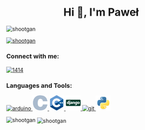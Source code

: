 <h1 align="center">Hi 👋, I'm Paweł</h1>
<p align="left"> <img src="https://komarev.com/ghpvc/?username=shootgan&label=Profile%20views&color=0e75b6&style=flat" alt="shootgan" /> </p>

<p align="left"> <a href="https://github.com/ryo-ma/github-profile-trophy"><img src="https://github-profile-trophy.vercel.app/?username=shootgan" alt="shootgan" /></a> </p>

<h3 align="left">Connect with me:</h3>
<p align="left">
<a href="https://discord.gg/1414" target="blank"><img align="center" src="https://cdn.jsdelivr.net/npm/simple-icons@3.0.1/icons/discord.svg" alt="1414" height="30" width="40" /></a>
</p>

<h3 align="left">Languages and Tools:</h3>
<p align="left"> <a href="https://www.arduino.cc/" target="_blank"> <img src="https://cdn.worldvectorlogo.com/logos/arduino-1.svg" alt="arduino" width="40" height="40"/> </a> <a href="https://www.cprogramming.com/" target="_blank"> <img src="https://raw.githubusercontent.com/devicons/devicon/master/icons/c/c-original.svg" alt="c" width="40" height="40"/> </a> <a href="https://www.w3schools.com/cpp/" target="_blank"> <img src="https://raw.githubusercontent.com/devicons/devicon/master/icons/cplusplus/cplusplus-original.svg" alt="cplusplus" width="40" height="40"/> </a> <a href="https://www.djangoproject.com/" target="_blank"> <img src="https://raw.githubusercontent.com/devicons/devicon/master/icons/django/django-original.svg" alt="django" width="40" height="40"/> </a> <a href="https://git-scm.com/" target="_blank"> <img src="https://www.vectorlogo.zone/logos/git-scm/git-scm-icon.svg" alt="git" width="40" height="40"/> </a> <a href="https://www.python.org" target="_blank"> <img src="https://raw.githubusercontent.com/devicons/devicon/master/icons/python/python-original.svg" alt="python" width="40" height="40"/> </a> </p>

<p><img align="left" src="https://github-readme-stats.vercel.app/api/top-langs?username=shootgan&show_icons=true&locale=en&layout=compact" alt="shootgan" /></p>

<p>&nbsp;<img align="center" src="https://github-readme-stats.vercel.app/api?username=shootgan&show_icons=true&locale=en" alt="shootgan" /></p>

